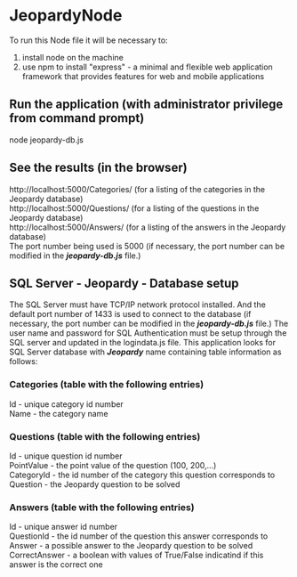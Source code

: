 # JeopardyNode
To run this Node file it will be necessary to:
1) install node on the machine
2) use npm to install "express" - a minimal and flexible web application framework that provides
features for web and mobile applications
## Run the application (with administrator privilege from command prompt)
node jeopardy-db.js
## See the results (in the browser)
http://localhost:5000/Categories/ (for a listing of the categories in the Jeopardy database)<br/>
http://localhost:5000/Questions/ (for a listing of the questions in the Jeopardy database)<br/>
http://localhost:5000/Answers/ (for a listing of the answers in the Jeopardy database)<br/>
The port number being used is 5000 (if necessary, the port number
can be modified in the ***jeopardy-db.js*** file.)
## SQL Server - Jeopardy - Database setup
The SQL Server must have TCP/IP network protocol installed.  And the default port number of 1433 is
used to connect to the database (if necessary, the port number can be modified in the ***jeopardy-db.js***
file.)  The user name and password for SQL
Authentication must be setup through the SQL server and updated in the logindata.js file.
This application looks for SQL Server database with ***Jeopardy*** name
containing table information as follows:
### Categories (table with the following entries)
Id - unique category id number<br/>
Name - the category name
### Questions (table with the following entries)
Id - unique question id number<br/>
PointValue - the point value of the question (100, 200,...)<br/>
CategoryId - the id number of the category this question corresponds to<br/>
Question - the Jeopardy question to be solved
### Answers (table with the following entries)
Id - unique answer id number<br/>
QuestionId - the id number of the question this answer corresponds to<br/>
Answer - a possible answer to the Jeopardy question to be solved<br/>
CorrectAnswer - a boolean with values of True/False indicatind if this answer is the correct one
